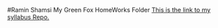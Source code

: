 #Ramin Shamsi
My Green Fox HomeWorks Folder
[This is the link to my syllabus Repo.](https://github.com/greenfox-academy/eagles-syllabus)
